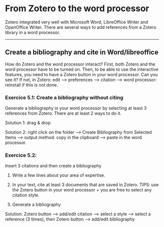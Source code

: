 # From Zotero to the word processor

Zotero integrated very well with Microsoft Word, LibreOffice Writer and OpenOffice Writer.
There are several ways to add references from a Zotero library in a word processor.

---

## Create a bibliography and cite in Word/libreoffice 

How do Zotero and the word processor interact? First, both Zotero and the word processor have to be turned on. Then, to be able to use the interactive features, you need to have a Zotero button in your word processor. Can you see it? If not, in Zotero: edit --> preferences --> citation --> word processor: reinstall if this is not done.


### Exercice 5.1: Create a bibliography without citing 
Generate a bibliography in your word processor by selecting at least 3 references from Zotero. There are at least 2 ways to do it.

Solution 1: drag & drop

Solution 2: right click on the folder --> Create Bibliography from Selected Items --> output method: copy in the clipboard --> paste in the word processor.


### Exercice 5.2:  

Insert 3 citations and then create a bibliography

1. Write a few lines about your area of expertise. 

1. In your text, cite at least 3 documents that are saved in Zotero. TIPS: use the Zotero button in your word processor +  you are free to select any citation style.   

1. Generate a bibliography

Solution: Zotero button --> add/edit citation --> select a style --> select a reference (3 times), then Zotero button --> add/edit bibliography


